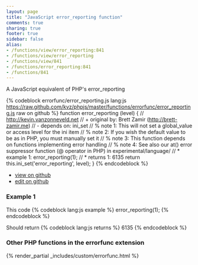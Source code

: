```yaml
---
layout: page
title: "JavaScript error_reporting function"
comments: true
sharing: true
footer: true
sidebar: false
alias:
- /functions/view/error_reporting:841
- /functions/view/error_reporting
- /functions/view/841
- /functions/error_reporting:841
- /functions/841
---
```

<!-- Generated by Rakefile:build -->
A JavaScript equivalent of PHP's error_reporting

{% codeblock errorfunc/error_reporting.js lang:js https://raw.github.com/kvz/phpjs/master/functions/errorfunc/error_reporting.js raw on github %}
function error_reporting (level) {
  // http://kevin.vanzonneveld.net
  // +   original by: Brett Zamir (http://brett-zamir.me)
  // -    depends on: ini_set
  // %        note 1: This will not set a global_value or access level for the ini item
  // %        note 2: If you wish the default value to be as in PHP, you must manually set it
  // %        note 3: This function depends on functions implementing error handling
  // %        note 4: See also our at() error suppressor function (@ operator in PHP) in experimental/language/
  // *     example 1: error_reporting(1);
  // *     returns 1: 6135
  return this.ini_set('error_reporting', level);
}
{% endcodeblock %}

 - [view on github](https://github.com/kvz/phpjs/blob/master/functions/errorfunc/error_reporting.js)
 - [edit on github](https://github.com/kvz/phpjs/edit/master/functions/errorfunc/error_reporting.js)

### Example 1
This code
{% codeblock lang:js example %}
error_reporting(1);
{% endcodeblock %}

Should return
{% codeblock lang:js returns %}
6135
{% endcodeblock %}


### Other PHP functions in the errorfunc extension
{% render_partial _includes/custom/errorfunc.html %}
